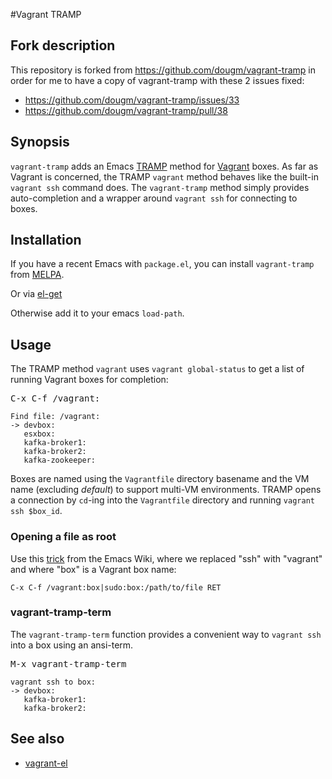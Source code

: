 #Vagrant TRAMP

## Fork description

This repository is forked from https://github.com/dougm/vagrant-tramp in order for me to have a copy of vagrant-tramp with these 2 issues fixed:

- https://github.com/dougm/vagrant-tramp/issues/33
- https://github.com/dougm/vagrant-tramp/pull/38

## Synopsis

`vagrant-tramp` adds an Emacs
[TRAMP](http://www.gnu.org/software/tramp/) method for
[Vagrant](https://www.vagrantup.com/) boxes.  As far as Vagrant is
concerned, the TRAMP `vagrant` method behaves like the built-in
`vagrant ssh` command does.  The `vagrant-tramp` method simply
provides auto-completion and a wrapper around `vagrant ssh` for
connecting to boxes.

## Installation

If you have a recent Emacs with `package.el`, you can install
`vagrant-tramp` from [MELPA](https://melpa.org/).

Or via [el-get](http://tapoueh.org/emacs/el-get.html)

Otherwise add it to your emacs `load-path`.

## Usage

The TRAMP method `vagrant` uses `vagrant global-status` to get a list
of running Vagrant boxes for completion:

<kbd>C-x C-f /vagrant:</kbd>

    Find file: /vagrant:
    -> devbox:
       esxbox:
       kafka-broker1:
       kafka-broker2:
       kafka-zookeeper:

Boxes are named using the `Vagrantfile` directory basename and the VM
name (excluding *default*) to support multi-VM environments. TRAMP
opens a connection by `cd`-ing into the `Vagrantfile` directory and
running `vagrant ssh $box_id`.

### Opening a file as root

Use this [trick](http://www.emacswiki.org/emacs/TrampMode#toc10) from
the Emacs Wiki, where we replaced "ssh" with "vagrant" and where "box"
is a Vagrant box name:

    C-x C-f /vagrant:box|sudo:box:/path/to/file RET

### vagrant-tramp-term

The `vagrant-tramp-term` function provides a convenient way to
`vagrant ssh` into a box using an ansi-term.

<kbd>M-x vagrant-tramp-term</kbd>

    vagrant ssh to box:
    -> devbox:
       kafka-broker1:
       kafka-broker2:

## See also

* [vagrant-el](https://github.com/ottbot/vagrant.el)
